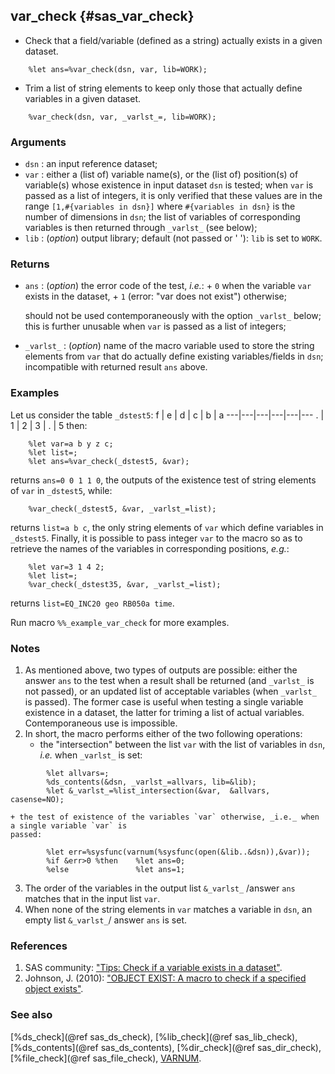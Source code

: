 ## var_check {#sas_var_check}
* Check that a field/variable (defined as a string) actually exists in a given dataset. 

~~~sas
	%let ans=%var_check(dsn, var, lib=WORK);
~~~
* Trim a list of string elements to keep only those that actually define variables in a given dataset.

~~~sas
	%var_check(dsn, var, _varlst_=, lib=WORK);
~~~

### Arguments
* `dsn` : an input reference dataset;
* `var` : either a (list of) variable name(s), or the (list of) position(s) of variable(s) whose
	existence in input dataset `dsn` is tested; when `var` is passed as a list of integers, it is 
	only verified that these values are in the range `[1,#{variables in dsn}]` where `#{variables in dsn}`
	is the number of dimensions in `dsn`; the list of variables of corresponding variables is then
	returned through `_varlst_` (see below);
* `lib` : (_option_) output library; default (not passed or ' '): `lib` is set to `WORK`.

### Returns
* `ans` : (_option_) the error code of the test, _i.e._:
		+ `0` when the variable `var` exists in the dataset,
		+ `1` (error: "var does not exist") otherwise;
	
	should not be used contemporaneously with the option `_varlst_` below; this is further unusable
	when `var` is passed as a list of integers;
* `_varlst_` : (_option_) name of the macro variable used to store the string elements from `var` 
	that do actually	define existing variables/fields in `dsn`; incompatible with returned result 
	`ans` above. 

### Examples
Let us consider the table `_dstest5`:
 f | e | d | c | b | a
---|---|---|---|---|---
 . | 1 | 2 | 3 | . | 5
then:

~~~sas
	%let var=a b y z c;
	%let list=;
	%let ans=%var_check(_dstest5, &var);
~~~
returns `ans=0 0 1 1 0`, the outputs of the existence test of string elements of `var` in 
`_dstest5`, while:

~~~sas
	%var_check(_dstest5, &var, _varlst_=list);
~~~
returns `list=a b c`, the only string elements of `var` which define variables in `_dstest5`. Finally,
it is possible to pass integer `var` to the macro so as to retrieve the names of the variables in
corresponding positions, _e.g._:

~~~sas
	%let var=3 1 4 2;
	%let list=;
	%var_check(_dstest35, &var, _varlst_=list);
~~~
returns `list=EQ_INC20 geo RB050a time`.

Run macro `%%_example_var_check` for more examples.

### Notes
1. As mentioned above, two types of outputs are possible: either the answer `ans` to the test when
a result shall be returned (and `_varlst_` is not passed), or an updated list of acceptable variables
(when `_varlst_` is passed). The former case is useful when testing a single variable existence in a 
dataset, the latter for triming a list of actual variables. Contemporaneous use is impossible.
2. In short, the macro performs either of the two following operations:
	+ the "intersection" between the list `var` with the list of variables in `dsn`, _i.e._ when 
	`_varlst_` is set:

~~~sas
        %let allvars=;
        %ds_contents(&dsn, _varlst_=allvars, lib=&lib);
        %let &_varlst_=%list_intersection(&var,  &allvars, casense=NO);
~~~
	+ the test of existence of the variables `var` otherwise, _i.e._ when a single variable `var` is 
	passed:

~~~sas
	    %let err=%sysfunc(varnum(%sysfunc(open(&lib..&dsn)),&var));
	    %if &err>0 %then 	%let ans=0;
	    %else 			 	%let ans=1;
~~~
3. The order of the variables in the output list `&_varlst_` /answer `ans` matches that in the input 
list `var`.
4. When none of the string elements in `var` matches a variable in `dsn`, an empty list `&_varlst_`/
answer `ans` is set. 

### References
1. SAS community: ["Tips: Check if a variable exists in a dataset"](http://www.sascommunity.org/wiki/Tips:Check_if_a_variable_exists_in_a_dataset).
2. Johnson, J. (2010): ["OBJECT EXIST: A macro to check if a specified object exists"](http://www.pharmasug.org/cd/papers/TU/TU01.pdf).

### See also
[%ds_check](@ref sas_ds_check), [%lib_check](@ref sas_lib_check), [%ds_contents](@ref sas_ds_contents), 
[%dir_check](@ref sas_dir_check), [%file_check](@ref sas_file_check),
[VARNUM](http://support.sas.com/documentation/cdl/en/lrdict/64316/HTML/default/viewer.htm#a000148439.htm).
